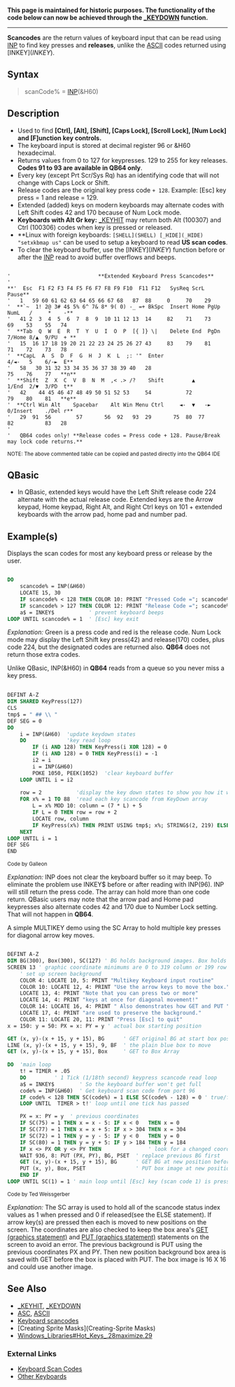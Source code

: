 **This page is maintained for historic purposes. The functionality of the code below can now be achieved through the [_KEYDOWN](_KEYDOWN) function.**

----

**Scancodes** are the return values of keyboard input that can be read using [INP](INP) to find key presses and **releases**, unlike the [ASCII](ASCII) codes returned using [INKEY$](INKEY$).

## Syntax

> scanCode% = [INP](INP)(&H60)

## Description

* Used to find **[Ctrl], [Alt], [Shift], [Caps Lock], [Scroll Lock], [Num Lock] and [F]unction key controls.**
* The keyboard input is stored at decimal register 96 or &H60 hexadecimal.
* Returns values from 0 to 127 for keypresses. 129 to 255 for key releases. **Codes 91 to 93 are available in QB64 only**.
* Every key (except Prt Scr/Sys Rq) has an identifying code that will not change with Caps Lock or Shift. 
* Release codes are the original key press code `+ 128`. Example: [Esc] key press = 1 and  release = 129.
* Extended (added) keys on modern keyboards may alternate codes with Left Shift codes 42 and 170 because of Num Lock mode.
* **Keyboards with Alt Gr key:** [_KEYHIT](_KEYHIT) may return both Alt (100307) and Ctrl (100306) codes when key is pressed or released.
* **Linux with foreign keyboards: `[SHELL](SHELL) [_HIDE](_HIDE) "setxkbmap us"` can be used to setup a keyboard to read **US scan codes**.
* To clear the keyboard buffer, use the [INKEY$](INKEY$) function before or after the [INP](INP) read to avoid buffer overflows and beeps.

```text

'                            **Extended Keyboard Press Scancodes**
'
**'  Esc  F1 F2 F3 F4 F5 F6 F7 F8 F9 F10  F11 F12   SysReq ScrL Pause**                  
'   1   59 60 61 62 63 64 65 66 67 68   87  88     0     70    29
'  **`~  1! 2@ 3# 4$ 5% 6^ 7& 8* 9( 0) -_ =+ BkSpc  Insert Home PgUp   NumL   /     *    -** 
'   41 2  3  4  5  6  7  8  9  10 11 12 13  14     82    71    73     69    53    55   74
'  **Tab  Q  W  E  R  T  Y  U  I  O  P  [{ ]} \|    Delete End  PgDn   7/Home 8/▲  9/PU  + **
'   15  16 17 18 19 20 21 22 23 24 25 26 27 43     83    79    81     71    72    73   78
'  **CapL  A  S  D  F  G  H  J  K  L  ;: '"  Enter                     4/◄-   5    6/-►  E**
'   58   30 31 32 33 34 35 36 37 38 39 40   28                        75    76    77   **n**
'  **Shift  Z  X  C  V  B  N  M  ,< .> /?    Shift         ▲           1/End  2/▼  3/PD  t**
'   42    44 45 46 47 48 49 50 51 52 53     54           72           79    80    81   **e**
'  **Ctrl Win Alt    Spacebar    Alt Win Menu Ctrl     ◄-  ▼   -►      0/Insert    ./Del r**
'   29  91  56        57       56  92   93  29       75  80  77       82          83   28 
'
'   QB64 codes only! **Release codes = Press code + 128. Pause/Break may lock code returns.**

```
<sub>NOTE: The above commented table can be copied and pasted directly into the QB64 IDE</sub>

## QBasic

* In QBasic, extended keys would have the Left Shift release code 224 alternate with the actual release code. Extended keys are the Arrow keypad, Home keypad, Right Alt, and Right Ctrl keys on 101 + extended keyboards with the arrow pad, home pad and number pad.

## Example(s)

Displays the scan codes for most any keyboard press or release by the user.

```vb

DO
    scancode% = INP(&H60)
    LOCATE 15, 30
    IF scancode% < 128 THEN COLOR 10: PRINT "Pressed Code ="; scancode%; SPACE$(1)
    IF scancode% > 127 THEN COLOR 12: PRINT "Release Code ="; scancode%; SPACE$(1)
    a$ = INKEY$           ' prevent keyboard beeps
LOOP UNTIL scancode% = 1  ' [Esc] key exit

```

*Explanation:* Green is a press code and red is the release code. Num Lock mode may display the Left Shift key press(42) and release(170) codes, plus code 224, but the designated codes are returned also. **QB64** does not return those extra codes.

Unlike QBasic, INP(&H60) in **QB64** reads from a queue so you never miss a key press.

```vb
 
DEFINT A-Z
DIM SHARED KeyPress(127)
CLS 
tmp$ = " ## \\ "
DEF SEG = 0
DO
    i = INP(&H60)  'update keydown states
    DO             'key read loop
        IF (i AND 128) THEN KeyPress(i XOR 128) = 0
        IF (i AND 128) = 0 THEN KeyPress(i) = -1
        i2 = i
        i = INP(&H60)
        POKE 1050, PEEK(1052)  'clear keyboard buffer
    LOOP UNTIL i = i2
          
    row = 2           'display the key down states to show you how it works!
    FOR x% = 1 TO 88  'read each key scancode from KeyDown array
        L = x% MOD 10: column = (7 * L) + 5
        IF L = 0 THEN row = row + 2
        LOCATE row, column
        IF KeyPress(x%) THEN PRINT USING tmp$; x%; STRING$(2, 219) ELSE PRINT USING tmp$; x%; "UP"
    NEXT
LOOP UNTIL i = 1
DEF SEG
END 

```
<sub>Code by Galleon</sub>

*Explanation:* INP does not clear the keyboard buffer so it may beep. To eliminate the problem use INKEY$ before or after reading with INP(96). INP will still return the press code. The array can hold more than one code return. QBasic users may note that the arrow pad and Home pad keypresses also alternate codes 42 and 170 due to Number Lock setting. That will not happen in **QB64**.

A simple MULTIKEY demo using the SC Array to hold multiple key presses for diagonal arrow key moves.

```vb

DEFINT A-Z
DIM BG(300), Box(300), SC(127) ' BG holds background images. Box holds the Box image.
SCREEN 13 ' graphic coordinate minimums are 0 to 319 column or 199 row maximums.
    ' set up screen background
    COLOR 4: LOCATE 10, 5: PRINT "Multikey Keyboard input routine"
    COLOR 10: LOCATE 12, 4: PRINT "Use the arrow keys to move the box."
    LOCATE 13, 4: PRINT "Note that you can press two or more"
    LOCATE 14, 4: PRINT "keys at once for diagonal movement!"
    COLOR 14: LOCATE 16, 4: PRINT " Also demonstrates how GET and PUT "
    LOCATE 17, 4: PRINT "are used to preserve the background."
    COLOR 11: LOCATE 20, 11: PRINT "Press [Esc] to quit"
x = 150: y = 50: PX = x: PY = y ' actual box starting position

GET (x, y)-(x + 15, y + 15), BG      ' GET original BG at start box position
LINE (x, y)-(x + 15, y + 15), 9, BF  ' the plain blue box to move
GET (x, y)-(x + 15, y + 15), Box     ' GET to Box Array
 
DO  'main loop
    t! = TIMER + .05
    DO         ' 1 Tick (1/18th second) keypress scancode read loop
	a$ = INKEY$        ' So the keyboard buffer won't get full
	code% = INP(&H60)  ' Get keyboard scan code from port 96
	IF code% < 128 THEN SC(code%) = 1 ELSE SC(code% - 128) = 0 ' true/false values to array
    LOOP UNTIL  TIMER > t!' loop until one tick has passed

    PX = x: PY = y  ' previous coordinates
    IF SC(75) = 1 THEN x = x - 5: IF x < 0   THEN x = 0
    IF SC(77) = 1 THEN x = x + 5: IF x > 304 THEN x = 304
    IF SC(72) = 1 THEN y = y - 5: IF y < 0   THEN y = 0
    IF SC(80) = 1 THEN y = y + 5: IF y > 184 THEN y = 184
    IF x <> PX OR y <> PY THEN               ' look for a changed coordinate value
	WAIT 936, 8: PUT (PX, PY), BG, PSET  ' replace previous BG first
	GET (x, y)-(x + 15, y + 15), BG      ' GET BG at new position before box is set
	PUT (x, y), Box, PSET                ' PUT box image at new position
    END IF
LOOP UNTIL SC(1) = 1 ' main loop until [Esc] key (scan code 1) is pressed

```
<sub>Code by Ted Weissgerber</sub>

*Explanation:* The SC array is used to hold all of the scancode status index values as 1 when pressed and 0 if released(see the ELSE statement). If arrow key(s) are pressed then each is moved to new positions on the screen. The coordinates are also checked to keep the box area's [GET (graphics statement)](GET-(graphics-statement)) and [PUT (graphics statement)](PUT-(graphics-statement)) statements on the screen to avoid an error. The previous background is PUT using the previous coordinates PX and PY. Then new position background box area is saved with GET before the box is placed with PUT. The box image is 16 X 16 and could use another image.


## See Also

* [_KEYHIT](_KEYHIT), [_KEYDOWN](_KEYDOWN)
* [ASC](ASC), [ASCII](ASCII)
* [Keyboard scancodes](Keyboard-scancodes)
* [Creating Sprite Masks](Creating-Sprite Masks)
* [Windows_Libraries#Hot_Keys_.28maximize.29](Windows-Libraries#Hot_Keys_.28maximize.29)

### External Links

* [Keyboard Scan Codes](http://www.quadibloc.com/comp/scan.htm)
* [Other Keyboards](http://www.win.tue.nl/~aeb/linux/kbd/scancodes.html)
